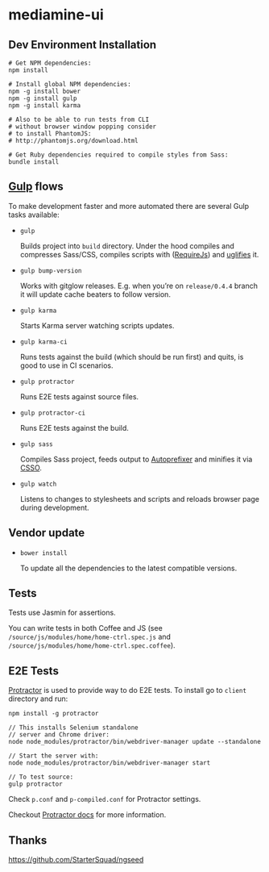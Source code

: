 mediamine-ui
============

Dev Environment Installation
------------

    # Get NPM dependencies:
    npm install

    # Install global NPM dependencies:
    npm -g install bower
    npm -g install gulp
    npm -g install karma

    # Also to be able to run tests from CLI
    # without browser window popping consider
    # to install PhantomJS:
    # http://phantomjs.org/download.html

    # Get Ruby dependencies required to compile styles from Sass:
    bundle install

[Gulp](http://gulpjs.com/) flows
----------

To make development faster and more automated there are several Gulp tasks available:

* `gulp`

  Builds project into `build` directory. Under the hood compiles and compresses Sass/CSS, compiles scripts
  with ([RequireJs](http://requirejs.org/)) and [uglifies](http://lisperator.net/uglifyjs/) it.

* `gulp bump-version`

  Works with gitglow releases.
  E.g. when you’re on `release/0.4.4` branch it will update cache beaters to follow version.

* `gulp karma`

  Starts Karma server watching scripts updates.

* `gulp karma-ci`

  Runs tests against the build (which should be run first) and quits, is good to use in CI scenarios.

* `gulp protractor`

  Runs E2E tests against source files.

* `gulp protractor-ci`

  Runs E2E tests against the build.

* `gulp sass`

  Compiles Sass project, feeds output to [Autoprefixer](https://github.com/ai/autoprefixer) and minifies it via
  [CSSO](https://github.com/css/csso).

* `gulp watch`

  Listens to changes to stylesheets and scripts and reloads browser page during development.

Vendor update
-------------

* `bower install`

  To update all the dependencies to the latest compatible versions.

## Tests

Tests use Jasmin for assertions.

You can write tests in both Coffee and JS
(see `/source/js/modules/home/home-ctrl.spec.js` and `/source/js/modules/home/home-ctrl.spec.coffee`).

E2E Tests
-------------

[Protractor](https://github.com/angular/protractor) is used to provide way to do E2E tests. To install go to `client`
directory and run:

    npm install -g protractor

    // This installs Selenium standalone
    // server and Chrome driver:
    node node_modules/protractor/bin/webdriver-manager update --standalone

    // Start the server with:
    node node_modules/protractor/bin/webdriver-manager start

    // To test source:
    gulp protractor

Check `p.conf` and `p-compiled.conf` for Protractor settings.

Checkout [Protractor docs](https://github.com/angular/protractor/blob/master/docs/) for more information.

## Thanks
https://github.com/StarterSquad/ngseed
